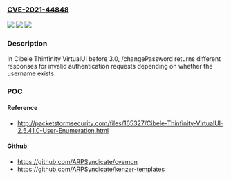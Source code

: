 ### [CVE-2021-44848](https://cve.mitre.org/cgi-bin/cvename.cgi?name=CVE-2021-44848)
![](https://img.shields.io/static/v1?label=Product&message=n%2Fa&color=blue)
![](https://img.shields.io/static/v1?label=Version&message=n%2Fa&color=blue)
![](https://img.shields.io/static/v1?label=Vulnerability&message=n%2Fa&color=brighgreen)

### Description

In Cibele Thinfinity VirtualUI before 3.0, /changePassword returns different responses for invalid authentication requests depending on whether the username exists.

### POC

#### Reference
- http://packetstormsecurity.com/files/165327/Cibele-Thinfinity-VirtualUI-2.5.41.0-User-Enumeration.html

#### Github
- https://github.com/ARPSyndicate/cvemon
- https://github.com/ARPSyndicate/kenzer-templates

